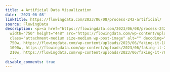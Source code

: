 ```yaml
---
title: ✚ Artificial Data Visualization
date: '2023-06-08'
linkTitle: https://flowingdata.com/2023/06/08/process-242-artificial/
source: FlowingData
description: <p><a href="https://flowingdata.com/2023/06/08/process-242-artificial/"><img
  width="750" height="448" src="https://flowingdata.com/wp-content/uploads/2023/06/faking-it-750x448.png"
  class="attachment-medium size-medium wp-post-image" alt="" decoding="async" srcset="https://flowingdata.com/wp-content/uploads/2023/06/faking-it-750x448.png
  750w, https://flowingdata.com/wp-content/uploads/2023/06/faking-it-1090x651.png
  1090w, https://flowingdata.com/wp-content/uploads/2023/06/faking-it-210x125.png
  210w, https://flowingdata.com/wp-content/uploads/2023/06/faking-it-768x459.png 768w,
  ...
disable_comments: true
---
```

<p><a href="https://flowingdata.com/2023/06/08/process-242-artificial/"><img width="750" height="448" src="https://flowingdata.com/wp-content/uploads/2023/06/faking-it-750x448.png" class="attachment-medium size-medium wp-post-image" alt="" decoding="async" srcset="https://flowingdata.com/wp-content/uploads/2023/06/faking-it-750x448.png 750w, https://flowingdata.com/wp-content/uploads/2023/06/faking-it-1090x651.png 1090w, https://flowingdata.com/wp-content/uploads/2023/06/faking-it-210x125.png 210w, https://flowingdata.com/wp-content/uploads/2023/06/faking-it-768x459.png 768w, ...